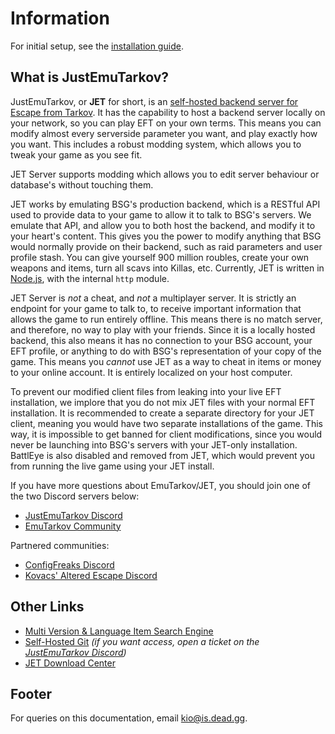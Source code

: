 # Information

For initial setup, see the [installation guide](installation.md).

## What is JustEmuTarkov?

JustEmuTarkov, or **JET** for short, is an [self-hosted backend server for Escape from Tarkov](https://justemutarkov.eu/). It has the capability to host a backend server locally on your network, so you can play EFT on your own terms. This means you can modify almost every serverside parameter you want, and play exactly how you want. This includes a robust modding system, which allows you to tweak your game as you see fit.

JET Server supports modding which allows you to edit server behaviour or database's without touching them.

JET works by emulating BSG's production backend, which is a RESTful API used to provide data to your game to allow it to talk to BSG's servers. We emulate that API, and allow you to both host the backend, and modify it to your heart's content. This gives you the power to modify anything that BSG would normally provide on their backend, such as raid parameters and user profile stash. You can give yourself 900 million roubles, create your own weapons and items, turn all scavs into Killas, etc. Currently, JET is written in [Node.js](https://nodejs.org/), with the internal `http` module.

JET Server is *not* a cheat, and *not* a multiplayer server. It is strictly an endpoint for your game to talk to, to receive important information that allows the game to run entirely offline. This means there is no match server, and therefore, no way to play with your friends. Since it is a locally hosted backend, this also means it has no connection to your BSG account, your EFT profile, or anything to do with BSG's representation of your copy of the game. This means you *cannot* use JET as a way to cheat in items or money to your online account. It is entirely localized on your host computer.

To prevent our modified client files from leaking into your live EFT installation, we implore that you do not mix JET files with your normal EFT installation. It is recommended to create a separate directory for your JET client, meaning you would have two separate installations of the game. This way, it is impossible to get banned for client modifications, since you would never be launching into BSG's servers with your JET-only installation. BattlEye is also disabled and removed from JET, which would prevent you from running the live game using your JET install.

If you have more questions about EmuTarkov/JET, you should join one of the two Discord servers below:

- [JustEmuTarkov Discord](https://discord.gg/T66tGKa)
- [EmuTarkov Community](https://discord.gg/NJANk5gCeN)

Partnered communities:

- [ConfigFreaks Discord](https://discord.gg/CeBQqzB)
- [Kovacs' Altered Escape Discord](https://discord.gg/tagQAqw3HB)

## Other Links

- [Multi Version & Language Item Search Engine](https://eft.justemutarkov.eu/)
- [Self-Hosted Git](https://git.justemutarkov.eu/) _(if you want access, open a ticket on the [JustEmuTarkov Discord](https://discord.gg/T66tGKa))_
- [JET Download Center](https://justemutarkov.eu/download)

## Footer

For queries on this documentation, email [kio@is.dead.gg](mailto:kio@is.dead.gg).
